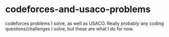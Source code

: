# codeforces-and-usaco-problems
codeforces problems I solve, as well as USACO. Really probably any coding questions/challenges I solve, but these are what I do for now.
